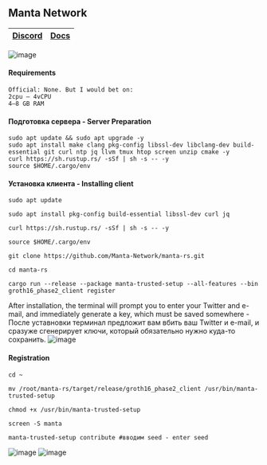 ## Manta Network
| [Discord](https://discord.gg/mantanetwork) | [Docs](https://docs.manta.network/docs/guides/TrustedSetup)
| --- | ---
![image](https://user-images.githubusercontent.com/57448493/205853439-05ca86de-38d4-48db-815f-c5702ce72f63.png)


#### Requirements
```
Official: None. But I would bet on:
2сpu — 4vCPU
4–8 GB RAM
```
#### Подготовка сервера - Server Preparation
```
sudo apt update && sudo apt upgrade -y
sudo apt install make clang pkg-config libssl-dev libclang-dev build-essential git curl ntp jq llvm tmux htop screen unzip cmake -y
curl https://sh.rustup.rs/ -sSf | sh -s -- -y
source $HOME/.cargo/env
```
#### Установка клиента - Installing client 
```
sudo apt update

sudo apt install pkg-config build-essential libssl-dev curl jq

curl https://sh.rustup.rs/ -sSf | sh -s -- -y

source $HOME/.cargo/env

git clone https://github.com/Manta-Network/manta-rs.git

cd manta-rs

cargo run --release --package manta-trusted-setup --all-features --bin groth16_phase2_client register
```
After installation, the terminal will prompt you to enter your Twitter and e-mail, and immediately generate a key, which must be saved somewhere - 
После уставновки терминал предложит вам вбить ваш Twitter и e-mail, и сразуже сгенерирует ключи, который обязательно нужно куда-то сохранить.
![image](https://user-images.githubusercontent.com/57448493/205856767-6f9ed2a0-50c0-40c7-8bef-b8174ce058bb.png)

#### Registration
```
cd ~

mv /root/manta-rs/target/release/groth16_phase2_client /usr/bin/manta-trusted-setup

chmod +x /usr/bin/manta-trusted-setup

screen -S manta

manta-trusted-setup contribute #вводим seed - enter seed

```
![image](https://user-images.githubusercontent.com/57448493/205856806-61ce3a8a-2fd4-4837-aa02-f000f7b0c1f1.png)
![image](https://user-images.githubusercontent.com/57448493/205856870-02a725c2-2102-4abf-a38b-402547da148a.png)
